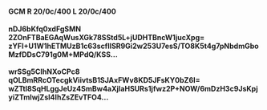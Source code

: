 #### GCM R 20/0c/400 L 20/0c/400
**nDJ6bKfq0xdFgSMN**<br/>**2ZOnFTBaEGAqWusXGk78SStd5L+jUDHTBncW1jucXpg=**<br/>**zYFI+U1W1hETMUzB1c63scflISR9Gi2w253U7esS/TO8K5t4g7pNbdmGboMzfDDsC791g0M+MPdQ/KSS...**<br/><br/>
**wrSSg5CIhNXoCPc8**<br/>**qOLBmRRcOTecgkViivtsB1SJAxFWv8KD5JFsKY0bZ6I=**<br/>**wZTtl8SqHLggJeUz4SmBw4aXjIaHSURs1jfwz2P+NOW/6mDzH3c9JsKpjyiZTmlwjZsl4IhZsZEvTFO4...**